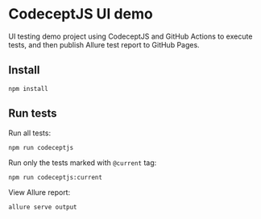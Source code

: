 CodeceptJS UI demo
==================

UI testing demo project using CodeceptJS and GitHub Actions to execute tests, and then publish Allure test report to GitHub Pages.

Install
-------
```shell
npm install
```

Run tests
---------

Run all tests:
```shell
npm run codeceptjs
```

Run only the tests marked with `@current` tag:
```shell
npm run codeceptjs:current
```

View Allure report:
```shell
allure serve output
```
